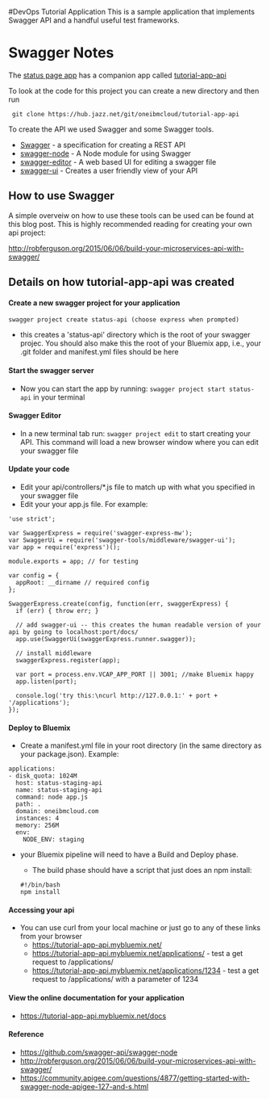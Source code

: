 #DevOps Tutorial Application
This is a sample application that implements Swagger API and a handful useful  test frameworks.
<More detail needed here>

# Swagger Notes
The [status page app]( https://tutorial-app.mybluemix.net/) has a companion app called [tutorial-app-api]( https://tutorial-app-api.mybluemix.net/)  

To look at the code for this project you can create a new directory and then run
```
 git clone https://hub.jazz.net/git/oneibmcloud/tutorial-app-api
```

To create the API we used Swagger and some Swagger tools.

* [Swagger](http://swagger.io) - a specification for creating a REST API
* [swagger-node](https://github.com/swagger-api/swagger-node) - A Node module for using Swagger
* [swagger-editor](https://github.com/swagger-api/swagger-editor) - A web based UI for editing a swagger file
* [swagger-ui](https://github.com/swagger-api/swagger-ui) - Creates a user friendly view of your API

## How to use Swagger
A simple overveiw on how to use these tools can be used can be found at this blog post. This is highly recommended reading for creating your own api project:

http://robferguson.org/2015/06/06/build-your-microservices-api-with-swagger/


## Details on how tutorial-app-api was created

#### Create a new swagger project for your application
```
swagger project create status-api (choose express when prompted)
```
* this creates a 'status-api' directory which is the root of your swagger projec. You should also make this the root of your Bluemix app, i.e., your .git folder and manifest.yml files should be here

#### Start the swagger server
* Now you can start the app by running: `swagger project start status-api` in your terminal

#### Swagger Editor
* In a new terminal tab run: `swagger project edit` to start creating your API. This command will load a new browser window where you can edit your swagger file

#### Update your code
* Edit your api/controllers/*.js file to match up with what you specified in your swagger file
* Edit your your app.js file.  For example:

```
'use strict';

var SwaggerExpress = require('swagger-express-mw');
var SwaggerUi = require('swagger-tools/middleware/swagger-ui');
var app = require('express')();

module.exports = app; // for testing

var config = {
  appRoot: __dirname // required config
};

SwaggerExpress.create(config, function(err, swaggerExpress) {
  if (err) { throw err; }

  // add swagger-ui -- this creates the human readable version of your api by going to localhost:port/docs/
  app.use(SwaggerUi(swaggerExpress.runner.swagger));

  // install middleware
  swaggerExpress.register(app);

  var port = process.env.VCAP_APP_PORT || 3001; //make Bluemix happy
  app.listen(port);

  console.log('try this:\ncurl http://127.0.0.1:' + port + '/applications');
});

```

#### Deploy to Bluemix
* Create a manifest.yml file in your root directory (in the same directory as your package.json).  Example:

```
applications:
- disk_quota: 1024M
  host: status-staging-api
  name: status-staging-api
  command: node app.js
  path: .
  domain: oneibmcloud.com
  instances: 4
  memory: 256M
  env:
    NODE_ENV: staging
```
* your Bluemix pipeline will need to have a Build and Deploy phase.  
  * The build phase should have a script that just does an npm install:

  ```
  #!/bin/bash
  npm install
  ```

#### Accessing your api
* You can use curl from your local machine or just go to any of these links from your browser
  * https://tutorial-app-api.mybluemix.net/
  * https://tutorial-app-api.mybluemix.net/applications/ - test a get request to /applications/
  * https://tutorial-app-api.mybluemix.net/applications/1234 - test a get request to /applications/ with a parameter of 1234

#### View the online documentation for your application
* https://tutorial-app-api.mybluemix.net/docs

#### Reference
* https://github.com/swagger-api/swagger-node
* http://robferguson.org/2015/06/06/build-your-microservices-api-with-swagger/
* https://community.apigee.com/questions/4877/getting-started-with-swagger-node-apigee-127-and-s.html
